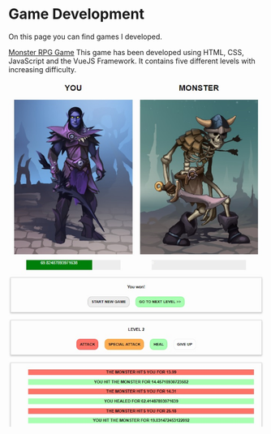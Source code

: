 # Game Development

On this page you can find games I developed.



[Monster RPG Game](https://andoeme.github.io/games/monster_game.html) This game has been developed using HTML, CSS, JavaScript and the VueJS Framework. It contains five different levels with increasing difficulty.

![Monster RPG Game](img/monster_game.jpg) 
